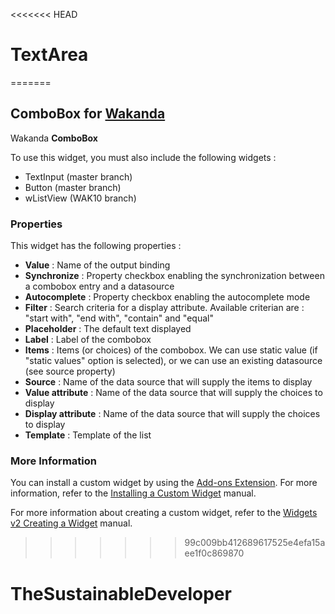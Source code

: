 <<<<<<< HEAD
# TextArea
=======
## ComboBox for [Wakanda](http://wakanda.org)Wakanda __ComboBox__To use this widget, you must also include the following widgets :* TextInput (master branch)* Button (master branch)* wListView (WAK10 branch)### PropertiesThis widget has the following properties :* __Value__ : Name of the output binding* __Synchronize__ : Property checkbox enabling the synchronization between a combobox entry and a datasource* __Autocomplete__ : Property checkbox enabling the autocomplete mode* __Filter__ : Search criteria for a display attribute. Available criterian are : "start with", "end with", "contain" and "equal"* __Placeholder__ : The default text displayed* __Label__ : Label of the combobox* __Items__ : Items (or choices) of the combobox. We can use static value (if "static values" option is selected), or we can use an existing datasource (see source property)* __Source__ : Name of the data source that will supply the items to display* __Value attribute__ : Name of the data source that will supply the choices to display* __Display attribute__ : Name of the data source that will supply the choices to display* __Template__ : Template of the list### More InformationYou can install a custom widget by using the [Add-ons Extension](http://doc.wakanda.org/WakandaStudio/help/Title/en/page4263.html "Add-ons Extension"). For more information, refer to the [Installing a Custom Widget](http://doc.wakanda.org/WakandaStudio/help/Title/en/page3869.html#1056003 "Installing a Custom Widget") manual.For more information about creating a custom widget, refer to the [Widgets v2 Creating a Widget](http://doc.wakanda.org/Wakanda/help/Title/en/page3849.html "Widgets v2 Creating a Widget") manual.
>>>>>>> 99c009bb412689617525e4efa15aee1f0c869870
# TheSustainableDeveloper
